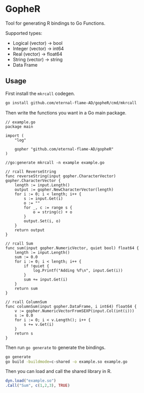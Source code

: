 # GopheR

Tool for generating R bindings to Go Functions.

Supported types:
- Logical (vector) -> bool
- Integer (vector) -> int64
- Real (vector) -> float64
- String (vector) -> string
- Data Frame

## Usage

First install the `mkrcall` codegen.

```sh
go install github.com/eternal-flame-AD/gopheR/cmd/mkrcall
```

Then write the functions you want in a Go main package.

```golang
// example.go
package main

import (
	"log"

	gopher "github.com/eternal-flame-AD/gopheR"
)

//go:generate mkrcall -n example example.go

// rcall ReverseString
func reverseString(input gopher.CharacterVector) gopher.CharacterVector {
	length := input.Length()
	output := gopher.NewCharacterVector(length)
	for i := 0; i < length; i++ {
		s := input.Get(i)
		o := ""
		for _, c := range s {
			o = string(c) + o
		}
		output.Set(i, o)
	}
	return output
}

// rcall Sum
func sum(input gopher.NumericVector, quiet bool) float64 {
	length := input.Length()
	sum := 0.0
	for i := 0; i < length; i++ {
		if !quiet {
			log.Printf("Adding %f\n", input.Get(i))
		}
		sum += input.Get(i)
	}
	return sum
}

// rcall ColumnSum
func columnSum(input gopher.DataFrame, i int64) float64 {
	v := gopher.NumericVectorFromSEXP(input.Col(int(i)))
	s := 0.0
	for i := 0; i < v.Length(); i++ {
		s += v.Get(i)
	}
	return s
}

```

Then run `go generate` to generate the bindings.

```sh
go generate
go build -buildmode=c-shared -o example.so example.go
```

Then you can load and call the shared library in R.

```R
dyn.load("example.so")
.Call("Sum", c(1,2,3), TRUE)
```